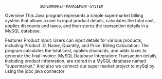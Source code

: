                     SUPERMARKET-MANAGEMENT-SYSTEM


Overview
This Java program represents a simple supermarket billing system that allows a user to input product details, calculates the total cost, applies discounts and taxes, and then stores the transaction details in a MySQL database.

Features
Product Input: Users can input details for various products, including Product ID, Name, Quantity, and Price.
Billing Calculation: The program calculates the total cost, applies discounts, and adds taxes to generate the final invoice.
MySQL Database Integration: Transaction details, including product information, are stored in a MySQL database named "supermarket."
And also we connect our super market project to mySql by using the jdbc java connector 
